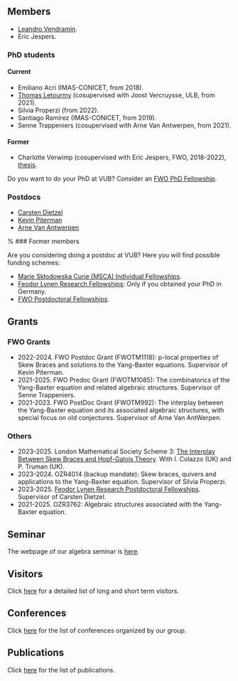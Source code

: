 ## Members

* [Leandro Vendramin](https://leandrovendramin.org/).
* Eric Jespers.

### PhD students

#### Current

* Emiliano Acri (IMAS-CONICET, from 2018).
* [Thomas Letourmy](https://sites.google.com/view/thomas-letourmy/home) (cosupervised with Joost Vercruysse, ULB, from 2021).
* Silvia Properzi (from 2022). 
* Santiago Ramírez (IMAS-CONICET, from 2019).
* Senne Trappeniers (cosupervised with Arne Van Antwerpen, from 2021).

#### Former

* Charlotte Verwimp (cosupervised with Eric Jespers, FWO, 2018-2022), [thesis](https://leandrovendramin.org/files/verwimp.pdf).

Do you want to do your PhD at VUB? Consider an [FWO PhD Fellowship](https://www.fwo.be/en/fellowships-funding/phd-fellowships/). 

### Postdocs

* [Carsten Dietzel](https://sites.google.com/view/carstendietzel/startseite?pli=1)
* [Kevin Piterman]()
* [Arne Van Antwerpen](https://vanantwerpen.github.io/)

% ### Former members

Are you considering doing a postdoc at VUB? Here you will find possible funding schemes: 

* [Marie Skłodowska Curie (MSCA) Individual Fellowships](https://marie-sklodowska-curie-actions.ec.europa.eu/actions/postdoctoral-fellowships).
* [Feodor Lynen Research Fellowships](https://www.humboldt-foundation.de/en/apply/sponsorship-programmes/feodor-lynen-research-fellowship): Only if you obtained your PhD in Germany.
* [FWO Postdoctoral Fellowships](https://www.fwo.be/en/fellowships-funding/postdoctoral-fellowships/).

## Grants 

### FWO Grants

* 2022-2024. FWO Postdoc Grant (FWOTM1118): p-local properties of Skew Braces and solutions to the Yang-Baxter equations. Supervisor of Kevin Piterman.
* 2021-2025. FWO Predoc Grant (FWOTM1085): The combinatorics of the Yang-Baxter equation and related algebraic structures. Supervisor of Senne Trappeniers.
* 2021-2023. FWO PostDoc Grant (FWOTM992): The interplay between the Yang-Baxter equation and its associated algebraic structures, with special focus on old conjectures. Supervisor of Arne Van AntWerpen. 

### Others

* 2023-2025. London Mathematical Society Scheme 3: [The Interplay Between Skew Braces and Hopf-Galois Theory](https://interplaysbhg.github.io/index.html). With I. Colazzo (UK) and P. Truman (UK).  
* 2023-2024. OZR4014 (backup mandate): Skew braces, quivers and applications to the Yang-Baxter equation. Supervisor of Silvia Properzi. 
* 2023-2025. [Feodor Lynen Research Postdoctoral Fellowships](https://www.humboldt-foundation.de/en/apply/sponsorship-programmes/feodor-lynen-research-fellowship). Supervisor of Carsten Dietzel.
* 2021-2025. OZR3762: Algebraic structures associated with the Yang-Baxter equation. 

## Seminar 

The webpage of our algebra seminar is [here](https://leandrovendramin.org/qa.html). 

## Visitors

Click [here](visitors) for a detailed list of long and short term visitors. 

## Conferences

Click [here](visitors) for the list of conferences organized by our group. 

## Publications

Click [here](visitors) for the list of publications.
